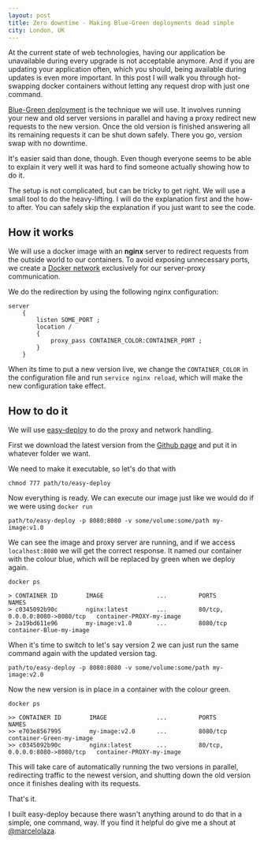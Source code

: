 ```yaml
---
layout: post
title: Zero downtime - Making Blue-Green deployments dead simple
city: London, UK
---
```


At the current state of web technologies, having our application be unavailable during every upgrade is not acceptable anymore. And if you are updating your application often, which you should, being available during updates is even more important. In this post I will walk you through hot-swapping docker containers without letting any request drop with just one command.

[Blue-Green deployment](https://martinfowler.com/bliki/BlueGreenDeployment.html) is the technique we will use. It involves running your new and old server versions in parallel and having a proxy redirect new requests to the new version. Once the old version is finished answering all its remaining requests it can be shut down safely. There you go, version swap with no downtime.

It's easier said than done, though. Even though everyone seems to be able to explain it very well it was hard to find someone actually showing how to do it.

The setup is not complicated, but can be tricky to get right. We will use a small tool to do the heavy-lifting. I will do the explanation first and the how-to after. You can safely skip the explanation if you just want to see the code.

## How it works

We will use a docker image with an **nginx** server to redirect requests from the outside world to our containers. To avoid exposing unnecessary ports, we create a [Docker network](https://docs.docker.com/engine/userguide/networking/) exclusively for our server-proxy communication.

We do the redirection by using the following nginx configuration:

```
server
    {
        listen SOME_PORT ;
        location /
        {
            proxy_pass CONTAINER_COLOR:CONTAINER_PORT ;
        }
    }

```

When its time to put a new version live, we change the `CONTAINER_COLOR` in the configuration file and run `service nginx reload`, which will make the new configuration take effect.

## How to do it

We will use [easy-deploy](https://github.com/lazamar/easy-deploy) to do the proxy and network handling.

First we download the latest version from the [Github page](https://github.com/lazamar/easy-deploy/releases) and put it in whatever folder we want.

We need to make it executable, so let's do that with

```
chmod 777 path/to/easy-deploy
```

Now everything is ready. We can execute our image just like we would do if we were using `docker run`

```
path/to/easy-deploy -p 8080:8080 -v some/volume:some/path my-image:v1.0
```

We can see the image and proxy server are running, and if we access `localhost:8080` we will get the correct response.
It named our container with the colour blue, which will be replaced by green when we deploy again.

```
docker ps

> CONTAINER ID        IMAGE               ...         PORTS                            NAMES
> c0345092b90c        nginx:latest        ...         80/tcp, 0.0.0.0:8080->8080/tcp   container-PROXY-my-image
> 2a19bd611e96        my-image:v1.0       ...         8080/tcp                         container-Blue-my-image
```

When it's time to switch to let's say version 2 we can just run the same command again with the updated version tag.

```
path/to/easy-deploy -p 8080:8080 -v some/volume:some/path my-image:v2.0
```

Now the new version is in place in a container with the colour green.

```
docker ps

>> CONTAINER ID        IMAGE              ...         PORTS                            NAMES
>> e703e8567995        my-image:v2.0      ...         8080/tcp                         container-Green-my-image
>> c0345092b90c        nginx:latest       ...         80/tcp, 0.0.0.0:8080->8080/tcp   container-PROXY-my-image
```


This will take care of automatically running the two versions in parallel, redirecting traffic to the newest version, and shutting down the old version once it finishes dealing with its requests.

That's it.

I built easy-deploy because there wasn't anything around to do that in a simple, one command, way. If you find it helpful do give me a shout at [@marcelolaza](https://twitter.com/Marcelolaza).
